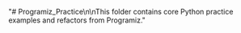 "# Programiz_Practice\n\nThis folder contains core Python practice examples and refactors from Programiz." 
